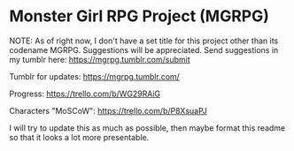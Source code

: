 # Monster Girl RPG Project (MGRPG)

NOTE: As of right now, I don't have a set title for this project other than its codename MGRPG. Suggestions will be appreciated. Send suggestions in my tumblr here: 
https://mgrpg.tumblr.com/submit

Tumblr for updates: 
https://mgrpg.tumblr.com/

Progress:
https://trello.com/b/WG29RAiG

Characters "MoSCoW":
https://trello.com/b/P8XsuaPJ

I will try to update this as much as possible, then maybe format this readme so that it looks a lot more presentable.
